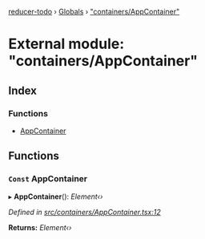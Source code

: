[reducer-todo](../README.md) › [Globals](../globals.md) › ["containers/AppContainer"](_containers_appcontainer_.md)

# External module: "containers/AppContainer"

## Index

### Functions

* [AppContainer](_containers_appcontainer_.md#const-appcontainer)

## Functions

### `Const` AppContainer

▸ **AppContainer**(): *Element‹›*

*Defined in [src/containers/AppContainer.tsx:12](https://github.com/fwesss/reducer-todo/blob/24fbc8d/reducer-todo/src/containers/AppContainer.tsx#L12)*

**Returns:** *Element‹›*
